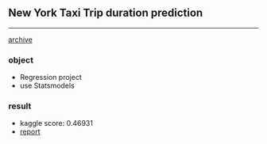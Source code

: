 ## New York Taxi Trip duration prediction
---
[archive](https://github.com/Moons08/personal-project-archive)

### object
- Regression project
- use Statsmodels

### result
- kaggle score: 0.46931
- [report](https://github.com/Moons08/personal-project-archive/blob/master/TaxiTrip/0.report.ipynb)
